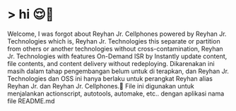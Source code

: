 # > hi 😌💅
Welcome, I was forgot about Reyhan Jr. Cellphones powered by Reyhan Jr. Technologies which is, Reyhan Jr. Technologies this separate or partition from others or another technologies without cross-contamination, Reyhan Jr. Technologies with features On-Demand ISR by Instantly update content, file contents, and content delivery without redeploying. Dikarenakan ini masih dalam tahap pengembangan belum untuk di terapkan, dan Reyhan Jr. Technologies dan OSS ini hanya berlaku untuk perangkat Reyhan alias Reyhan Jr. dan Reyhan Jr. Cellphones.🤗 
File ini digunakan untuk menjalankan actionscript, autotools, automake, etc.. dengan aplikasi nama file README.md
